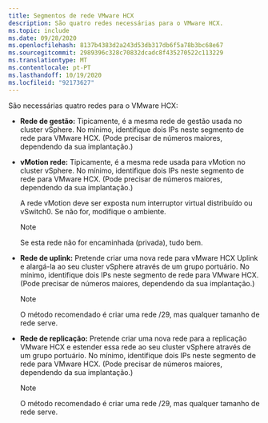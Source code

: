 ```yaml
---
title: Segmentos de rede VMware HCX
description: São quatro redes necessárias para o VMware HCX.
ms.topic: include
ms.date: 09/28/2020
ms.openlocfilehash: 8137b4383d2a243d53db317db6f5a78b3bc68e67
ms.sourcegitcommit: 2989396c328c70832dcadc8f435270522c113229
ms.translationtype: MT
ms.contentlocale: pt-PT
ms.lasthandoff: 10/19/2020
ms.locfileid: "92173627"
---
```

<!-- Used in avs-production-ready-deployment.md and tutorial-deploy-vmware-hcx.md -->

São necessárias quatro redes para o VMware HCX:

- **Rede de gestão:** Tipicamente, é a mesma rede de gestão usada no cluster vSphere. No mínimo, identifique dois IPs neste segmento de rede para VMware HCX. (Pode precisar de números maiores, dependendo da sua implantação.)

- **vMotion rede:** Tipicamente, é a mesma rede usada para vMotion no cluster vSphere.  No mínimo, identifique dois IPs neste segmento de rede para VMware HCX. (Pode precisar de números maiores, dependendo da sua implantação.)  

   A rede vMotion deve ser exposta num interruptor virtual distribuído ou vSwitch0. Se não for, modifique o ambiente.

   > [!NOTE]
   > Se esta rede não for encaminhada (privada), tudo bem.

- **Rede de uplink:** Pretende criar uma nova rede para vMware HCX Uplink e alargá-la ao seu cluster vSphere através de um grupo portuário. No mínimo, identifique dois IPs neste segmento de rede para VMware HCX. (Pode precisar de números maiores, dependendo da sua implantação.)  

   > [!NOTE]
   > O método recomendado é criar uma rede /29, mas qualquer tamanho de rede serve.

- **Rede de replicação:** Pretende criar uma nova rede para a replicação VMware HCX e estender essa rede ao seu cluster vSphere através de um grupo portuário. No mínimo, identifique dois IPs neste segmento de rede para VMware HCX. (Pode precisar de números maiores, dependendo da sua implantação.)

   > [!NOTE]
   > O método recomendado é criar uma rede /29, mas qualquer tamanho de rede serve.